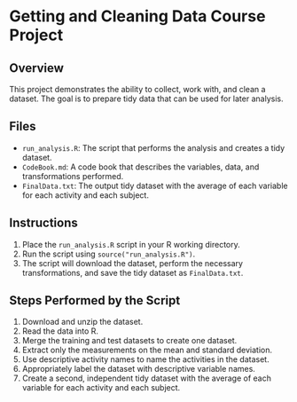 # Getting and Cleaning Data Course Project

## Overview

This project demonstrates the ability to collect, work with, and clean a dataset. The goal is to prepare tidy data that can be used for later analysis.

## Files

- `run_analysis.R`: The script that performs the analysis and creates a tidy dataset.
- `CodeBook.md`: A code book that describes the variables, data, and transformations performed.
- `FinalData.txt`: The output tidy dataset with the average of each variable for each activity and each subject.

## Instructions

1. Place the `run_analysis.R` script in your R working directory.
2. Run the script using `source("run_analysis.R")`.
3. The script will download the dataset, perform the necessary transformations, and save the tidy dataset as `FinalData.txt`.

## Steps Performed by the Script

1. Download and unzip the dataset.
2. Read the data into R.
3. Merge the training and test datasets to create one dataset.
4. Extract only the measurements on the mean and standard deviation.
5. Use descriptive activity names to name the activities in the dataset.
6. Appropriately label the dataset with descriptive variable names.
7. Create a second, independent tidy dataset with the average of each variable for each activity and each subject.
